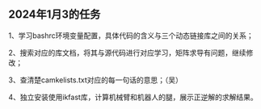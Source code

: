 ## 2024年1月3的任务

1、学习bashrc环境变量配置，具体代码的含义与三个动态链接库之间的关系；

2、搜索对应的库文档，将其与源代码进行对应学习，矩阵求导有问题，继续修改；

3、查清楚camkelists.txt对应的每一句话的意思；（吴）

4、独立安装使用ikfast库，计算机械臂和机器人的腿，展示正逆解的求解结果。